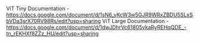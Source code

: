 ViT Tiny Documentation - https://docs.google.com/document/d/1sN6_vKcW3w5GJR9WRxZBDU5SLxSbVDa3srX70RV98Rs/edit?usp=sharing
ViT Large Documentation - https://docs.google.com/document/d/1dwJDhrVc61805vkaRyREHqQDE_-tn_rEKHXf8ZZz_HU/edit?usp=sharing

